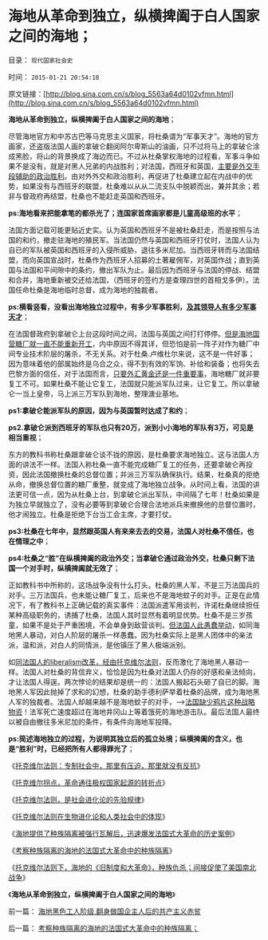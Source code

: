 # 海地从革命到独立，纵横捭阖于白人国家之间的海地；

目录： `现代国家社会史` 

时间： `2015-01-21 20:54:18` 

原文链接：[http://blog.sina.com.cn/s/blog_5563a64d0102vfmn.html](http://blog.sina.com.cn/s/blog_5563a64d0102vfmn.html)

**海地从革命到独立，纵横捭阖于白人国家之间的海地**；

尽管海地官方和中苏古巴等马克思主义国家，将杜桑谓为“军事天才”。海地的官方画家，还盗版法国人画的拿破仑翻阅阿尔卑斯山的油画，只不过将马上的拿破仑涂成黑脸，将山的背景换成了海边而已。不过从杜桑掌权海地的过程看，军事斗争如果不是没有，就是对黑人兄弟的内战胜利；对法国，西班牙和英国，[主要是外交手段辅助的政治胜利](../../../2014/12/16/西班牙人凭外交手段，征服了墨西哥和印加帝国.md)。由对外外交和政治胜利，再促进了杜桑建立起在内战中的优势，如果没有与西班牙的联盟，杜桑难以从从二流支队中脱颖而出，兼并其余；若非与督政府再结盟，杜桑也不能赶走英国和西班牙。

**ps:海地看来把能拿笔的都杀光了；连国家首席画家都是儿童高级班的水平**；

法国方面记载可能更贴近史实。认为英国和西班牙不是被杜桑赶走，而是按照与法国的和约，撤走驻海地的殖民军。当法国仍然与英国和西班牙打仗时，法国人认为自已的军队被英国和西班牙的入侵所威胁，退往多米尼加。当西班牙转而与法国结盟，而向英国宣战时，杜桑作为西班牙人招募的土著雇佣军，对英国作战；直到英国与法国和平间隙中的条约，撤出军队为止。最后因为西班牙与法国的停战、结盟和合并，海地重新被交还给法国，（西班牙的签约方是查理四世的首相戈多伊）。法国任命杜桑是海地临时总督，成为海地的独裁者。

**ps:横看竖看，没看出海地独立过程中，有多少军事胜利，[及其领导人有多少军事天才](http://darthvad.blog.sohu.com/132102655.html)**；

在法国督政府到拿破仑上台这段时间之间，法国与英国之间打打停停。[但是海地国营糖厂就一直不能重新开工](../../../2015/1/13/法国古拉格群岛！西班牙和天主教眼中的“资本主义”.md)，内中原因不得其详，但恐怕是前一阵子对作为糖厂中间专业技术阶层的屠杀，不无关系。对于杜桑.卢维杜尔来说，这不是一件好事；因为意味着他的部属始终是乌合之众，得不到有效的军饷、补给和装备；也将失去巴黎方面的信任，对于法国而言，[只要外汇黄金还是一件重要事](../../../2015/1/12/为什么法属波多黎各的黑奴最悲惨？法国的古拉格群岛!.md)，海地糖厂就非要复工不可。如果杜桑不能让它复工，法国就只能派军队过来，让它复工。所以拿破仑一当上皇帝，马上派三万军队到海地，整理溏业基地。

**ps1:拿破仑能派军队的原因，因为与英国暂时达成了和约**；

**ps2.拿破仑派到西班牙的军队也只有20万，派到小小海地的军队有3万，可见是相当重视**；

东方的教科书称杜桑跟拿破仑谈不拢的原因，是杜桑要求海地独立。这与法国人方面的讲法不一样。法国人称杜桑一直不能完成糖厂复工的任务，还要拿破仑再投资，因此法国撤换杜桑的总督位置；并派三万军队确保执行。结果，杜桑真的拒绝从命，撤换总督位置的糖厂重整，就变成了海地独立战争。从时间上看，法国的讲法更可信一点，因为从杜桑上台，到拿破仑派出军队，中间隔了七年！杜桑如果是为独立早就独立了，没有必要等到拿破仑合理合法地派兵来撤换他的总督位置时，他才闹独立。杜桑是拒绝下台当工会主席，才要打仗。

**ps3:杜桑在七年中，显然跟英国人有来来去去的交易，法国人对杜桑不信任，也在情理之中**；

**ps4:杜桑之“胜”在纵横捭阖的政治外交；当拿破仑通过政治外交，杜桑只剩下法国一个对手时，纵横捭阖就无效了**；

正如教科书中所称的，这场战争没有什么打头。杜桑的黑人军，不是三万法国兵的对手。三万法国兵，也未能让糖厂复工，后来也不是海地蚊子的对手。正是在此情况下，有了教科书上正确记载的真实事件：法国派遣军用谈判，许诺杜桑继续担任某种高级职务的，诱捕了杜桑，法国人其时显然有着明显优势。杜桑不是三岁孩童，如果不是处于严重困境，不会单身到敌营谈判。[但法国人此愚蠢举动](../../../2013/1/4/不要把《大革命和旧制度》读到狗肚子里去.md)，如同海地黑人暴动，对白人阶层的屠杀一样愚蠢。因为杜桑实际上是黑人团体中的亲法派，温和派，对白人的同情派，是他镇压了黑人极端派别。

如[同法国人的liberalism改革，经由托克维尔法则](../../../2015/1/17/托克维尔法则在生物进化论和人类社会中的先验；.md)，反而激化了海地黑人暴动一样。法国人对杜桑的背信弃义，恰恰是因为杜桑对法国人仍存的好感和亲法倾向，才让法国人得逞。两次悖论的结果却是统一的：法国人搬起石头砸了自已的脚。海地黑人军因此抛掉了求和的幻想，杜桑的助手德利萨举着杜桑的品牌，成为海地黑人军的独裁者。法国人却越来越不是海地蚊子的对手，——>[法国缺少鸦片这种战略物资](http://blog.sina.com.cn/s/blog_5563a64d0102vd3c.html)！法军死亡速度超过在海地井冈山上等着饿死的海地游击队。最后法国人最终以被自由撤往多米尼加的条件，有条件向海地军投降。

**ps:简述海地独立的过程，为说明其独立后的孤立处境；纵横捭阖的含义，也是“胜利”时，已经把所有人都得罪光了**；

《[托克维尔法则：专制社会中，那里有压迫，那里就没有反抗](../../../2015/1/14/托克维尔法则，解读法国古拉格群岛的大革命.md)》

《[托克维尔拐点，革命通往极权国家起源的转折点](../../../2015/1/15/托克维尔拐点，革命通往极权国家起源的转折点.md)》

《[托克维尔法则，是社会进化论的先验规律](../../../2015/1/16/托克维尔法则，是社会进化论的先验规律.md)》

《[托克维尔法则在生物进化论和人类社会中的体现](../../../2015/1/17/托克维尔法则在生物进化论和人类社会中的先验；.md)》

《[海地提供了种族隔离被强行瓦解后，迅速爆发法国式大革命的历史案例](../../../2015/1/18/中国民族特点，不会苏联式解体，但不排斥法国式大革命.md)》

《[考察种族隔离的海地的法国式大革命中的种族隔离](../../../2015/1/19/考察种族隔离的海地的法国式大革命中的种族隔离；.md)》

《[托克维尔法则下，海地的《旧制度和大革命》，种族仇杀；间接促使了美国南北战争](../../../2015/1/20/社会主义不具备创新的机制，抵制创新因素，剥夺创新的条件；.md)》

《**海地从革命到独立，纵横捭阖于白人国家之间的海地**》

前一篇： [海地黑色工人阶级,翻身做国企主人后的共产主义赤贫](../../../2015/1/22/海地黑色工人阶级,翻身做国企主人后的共产主义赤贫.md)

后一篇： [考察种族隔离的海地的法国式大革命中的种族隔离；](../../../2015/1/19/考察种族隔离的海地的法国式大革命中的种族隔离；.md)

